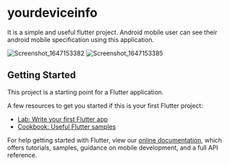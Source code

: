 # yourdeviceinfo

It is a simple and useful flutter project.
Android mobile user can see their android mobile specification using this application.

![Screenshot_1647153382](https://user-images.githubusercontent.com/60335458/158048464-e885c305-9510-4fdc-a340-cce15fc4233b.png)
![Screenshot_1647153385](https://user-images.githubusercontent.com/60335458/158048468-eaf2d29e-200e-4391-a5f7-549dc1ce2e7c.png)

## Getting Started

This project is a starting point for a Flutter application.

A few resources to get you started if this is your first Flutter project:

- [Lab: Write your first Flutter app](https://flutter.dev/docs/get-started/codelab)
- [Cookbook: Useful Flutter samples](https://flutter.dev/docs/cookbook)

For help getting started with Flutter, view our
[online documentation](https://flutter.dev/docs), which offers tutorials,
samples, guidance on mobile development, and a full API reference.


